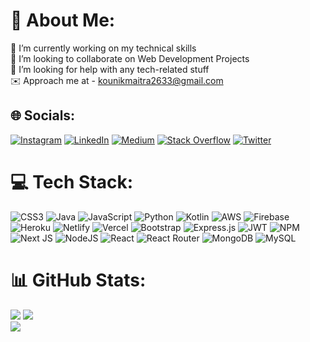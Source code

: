 # 💫 About Me:
🔭 I’m currently working on my technical skills<br>👯 I’m looking to collaborate on Web Development Projects<br>🤝 I’m looking for help with any tech-related stuff<br>✉️ Approach me at - kounikmaitra2633@gmail.com<br>


## 🌐 Socials:
[![Instagram](https://img.shields.io/badge/Instagram-%23E4405F.svg?logo=Instagram&logoColor=white)](https://instagram.com/kounik_maitra) [![LinkedIn](https://img.shields.io/badge/LinkedIn-%230077B5.svg?logo=linkedin&logoColor=white)](https://linkedin.com/in/kounik-maitra-40022614a) [![Medium](https://img.shields.io/badge/Medium-12100E?logo=medium&logoColor=white)](https://medium.com/@Kounik) [![Stack Overflow](https://img.shields.io/badge/-Stackoverflow-FE7A16?logo=stack-overflow&logoColor=white)](https://stackoverflow.com/users/19868008) [![Twitter](https://img.shields.io/badge/Twitter-%231DA1F2.svg?logo=Twitter&logoColor=white)](https://twitter.com/kounik_maitra) 

# 💻 Tech Stack:
![CSS3](https://img.shields.io/badge/css3-%231572B6.svg?style=plastic&logo=css3&logoColor=white) ![Java](https://img.shields.io/badge/java-%23ED8B00.svg?style=plastic&logo=java&logoColor=white) ![JavaScript](https://img.shields.io/badge/javascript-%23323330.svg?style=plastic&logo=javascript&logoColor=%23F7DF1E) ![Python](https://img.shields.io/badge/python-3670A0?style=plastic&logo=python&logoColor=ffdd54) ![Kotlin](https://img.shields.io/badge/kotlin-%230095D5.svg?style=plastic&logo=kotlin&logoColor=white) ![AWS](https://img.shields.io/badge/AWS-%23FF9900.svg?style=plastic&logo=amazon-aws&logoColor=white) ![Firebase](https://img.shields.io/badge/firebase-%23039BE5.svg?style=plastic&logo=firebase) ![Heroku](https://img.shields.io/badge/heroku-%23430098.svg?style=plastic&logo=heroku&logoColor=white) ![Netlify](https://img.shields.io/badge/netlify-%23000000.svg?style=plastic&logo=netlify&logoColor=#00C7B7) ![Vercel](https://img.shields.io/badge/vercel-%23000000.svg?style=plastic&logo=vercel&logoColor=white) ![Bootstrap](https://img.shields.io/badge/bootstrap-%23563D7C.svg?style=plastic&logo=bootstrap&logoColor=white) ![Express.js](https://img.shields.io/badge/express.js-%23404d59.svg?style=plastic&logo=express&logoColor=%2361DAFB) ![JWT](https://img.shields.io/badge/JWT-black?style=plastic&logo=JSON%20web%20tokens) ![NPM](https://img.shields.io/badge/NPM-%23000000.svg?style=plastic&logo=npm&logoColor=white) ![Next JS](https://img.shields.io/badge/Next-black?style=plastic&logo=next.js&logoColor=white) ![NodeJS](https://img.shields.io/badge/node.js-6DA55F?style=plastic&logo=node.js&logoColor=white) ![React](https://img.shields.io/badge/react-%2320232a.svg?style=plastic&logo=react&logoColor=%2361DAFB) ![React Router](https://img.shields.io/badge/React_Router-CA4245?style=plastic&logo=react-router&logoColor=white) ![MongoDB](https://img.shields.io/badge/MongoDB-%234ea94b.svg?style=plastic&logo=mongodb&logoColor=white) ![MySQL](https://img.shields.io/badge/mysql-%2300f.svg?style=plastic&logo=mysql&logoColor=white)
# 📊 GitHub Stats:
![](https://github-readme-stats.vercel.app/api?username=KOUNIK-MAITRA&theme=vue-dark&hide_border=false&include_all_commits=true&count_private=true)
![](https://github-readme-streak-stats.herokuapp.com/?user=KOUNIK-MAITRA&theme=vue-dark&hide_border=false)<br/>
![](https://github-readme-stats.vercel.app/api/top-langs/?username=KOUNIK-MAITRA&theme=vue-dark&hide_border=false&include_all_commits=true&count_private=true&layout=compact)
